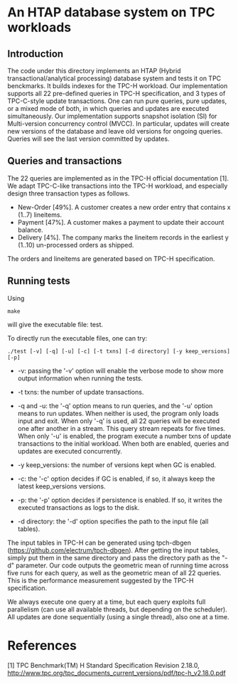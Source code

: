 # An HTAP database system on TPC workloads

## Introduction

The code under this directory implements an HTAP (Hybrid transactional/analytical processing) database system and tests it on TPC benckmarks. It builds indexes for the TPC-H workload. Our implementation supports all 22 pre-defined queries in TPC-H specification, and 3 types of TPC-C-style update transactions. One can run pure queries, pure updates, or a mixed mode of both, in which queries and updates are executed simultaneously. Our implementation supports snapshot isolation (SI) for Multi-version concurrency control (MVCC). In particular, updates will create new versions of the database and leave old versions for ongoing queries. Queries will see the last version committed by updates. 

## Queries and transactions

The 22 queries are implemented as in the TPC-H official documentation [1]. We adapt TPC-C-like transactions into the TPC-H workload, and especially design three transaction types as follows.

* New-Order [49%]. A customer creates a new order entry that contains x (1..7) lineitems.
* Payment [47%]. A customer makes a payment to update their account balance.
* Delivery [4%]. The company marks the lineitem records in the earliest y (1..10) un-processed orders as shipped.

The orders and lineitems are generated based on TPC-H specification. 

## Running tests

Using 

```
make
```

will give the executable file: test.

To directly run the executable files, one can try:

```
./test [-v] [-q] [-u] [-c] [-t txns] [-d directory] [-y keep_versions] [-p]
```

* -v: passing the '-v' option will enable the verbose mode to show more output information when running the tests.

* -t txns: the number of update transactions.

* -q and -u: the '-q' option means to run queries, and the '-u' option means to run updates. When neither is used, the program only loads input and exit. When only '-q' is used, all 22 queries will be executed one after another in a stream. This query stream repeats for five times. When only '-u' is enabled, the program execute a number txns of update transactions to the initial workload. When both are enabled, queries and updates are executed concurrently.

* -y keep_versions: the number of versions kept when GC is enabled.

* -c: the '-c' option decides if GC is enabled, if so, it always keep the latest keep_versions versions.

* -p: the '-p' option decides if persistence is enabled. If so, it writes the executed transactions as logs to the disk. 

* -d directory: the '-d' option specifies the path to the input file (all tables). 


The input tables in TPC-H can be generated using tpch-dbgen (https://github.com/electrum/tpch-dbgen). After getting the input tables, simply put them in the same directory and pass the directory path as the "-d" parameter. Our code outputs the geometric mean of running time across five runs for each query, as well as the geometric mean of all 22 queries. This is the performance measurement suggested by the TPC-H specification. 

We always execute one query at a time, but each query exploits full parallelism (can use all available threads, but depending on the scheduler). All updates are done sequentially (using a single thread), also one at a time.


# References

[1] TPC Benchmark(TM) H Standard Specification Revision 2.18.0, http://www.tpc.org/tpc_documents_current_versions/pdf/tpc-h_v2.18.0.pdf



